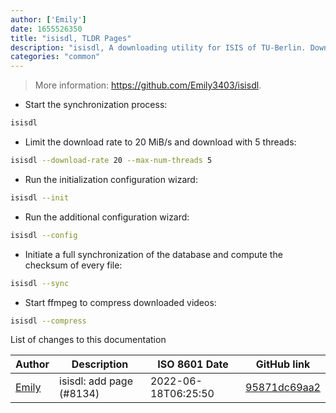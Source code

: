 ```yaml
---
author: ['Emily']
date: 1655526350
title: "isisdl, TLDR Pages"
description: "isisdl, A downloading utility for ISIS of TU-Berlin. Download all your files and videos from ISIS."
categories: "common"
---
```

> More information: <https://github.com/Emily3403/isisdl>.

- Start the synchronization process:

```bash
isisdl
```

- Limit the download rate to 20 MiB/s and download with 5 threads:

```bash
isisdl --download-rate 20 --max-num-threads 5
```

- Run the initialization configuration wizard:

```bash
isisdl --init
```

- Run the additional configuration wizard:

```bash
isisdl --config
```

- Initiate a full synchronization of the database and compute the checksum of every file:

```bash
isisdl --sync
```

- Start ffmpeg to compress downloaded videos:

```bash
isisdl --compress
```
List of changes to this documentation


Author | Description | ISO 8601 Date | GitHub link
------|-----|-----|-----
[Emily](mailto:90838511+Emily3403@users.noreply.github.com) | isisdl: add page (#8134) | 2022-06-18T06:25:50 | [95871dc69aa2](https://github.com/tldr-pages/tldr/commit/95871dc69aa2775c27a3a6733e77c9c2097d4f12)

